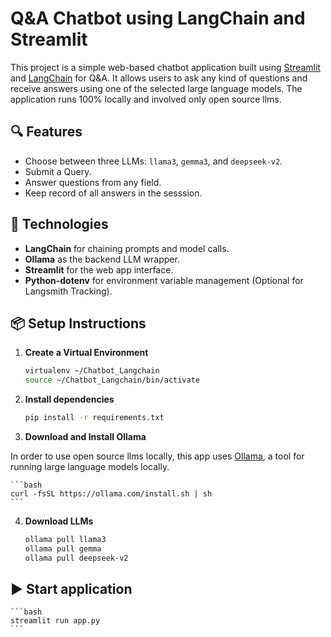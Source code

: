 # Q&A Chatbot using LangChain and Streamlit

This project is a simple web-based chatbot application built using [Streamlit](https://streamlit.io/) and [LangChain](https://www.langchain.com/) for Q&A. It allows users to ask any kind of questions and receive answers using one of the selected large language models. The application runs 100% locally and involved only open source llms. 

## 🔍 Features

- Choose between three LLMs: `llama3`, `gemma3`, and `deepseek-v2`.
- Submit a Query.
- Answer questions from any field.
- Keep record of all answers in the sesssion. 

## 🚀 Technologies

- **LangChain** for chaining prompts and model calls.
- **Ollama** as the backend LLM wrapper.
- **Streamlit** for the web app interface.
- **Python-dotenv** for environment variable management (Optional for Langsmith Tracking).

## 📦 Setup Instructions

1. **Create a Virtual Environment**
    
    ```bash 
    virtualenv ~/Chatbot_Langchain
    source ~/Chatbot_Langchain/bin/activate

2. **Install dependencies**

   ```bash
   pip install -r requirements.txt

3. **Download and Install Ollama**

In order to use open source llms locally, this app uses [Ollama](https://ollama.com/), a tool for running large language models locally.

    ```bash
    curl -fsSL https://ollama.com/install.sh | sh
    ```

4. **Download LLMs** 

    ```bash
    ollama pull llama3
    ollama pull gemma
    ollama pull deepseek-v2

## ▶️ Start application 

    ```bash
    streamlit run app.py
    ```
